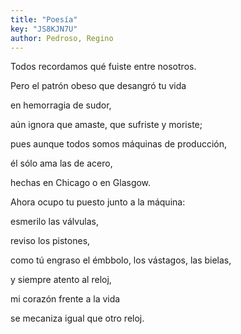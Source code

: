 ```yaml
---
title: "Poesía"
key: "JS8KJN7U"
author: Pedroso, Regino
---
```

<div data-schema-version="8"><p>Todos recordamos qué fuiste entre nosotros.</p> <p>Pero el patrón obeso que desangró tu vida</p> <p>en hemorragia de sudor,</p> <p>aún ignora que amaste, que sufriste y moriste;</p> <p>pues aunque todos somos máquinas de producción,</p> <p>él sólo ama las de acero,</p> <p>hechas en Chicago o en Glasgow.</p> <p></p> <p>Ahora ocupo tu puesto junto a la máquina:</p> <p>esmerilo las válvulas,</p> <p>reviso los pistones,</p> <p>como tú engraso el émbbolo, los vástagos, las bielas,</p> <p>y siempre atento al reloj,</p> <p>mi corazón frente a la vida</p> <p>se mecaniza igual que otro reloj.</p> </div>